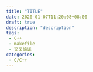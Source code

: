 ```yaml
---
title: "TITLE"
date: 2020-01-07T11:20:08+08:00
draft: true
description: "description"
tags: 
 - C++
 - makefile
 - 交叉编译
categories: 
 - C/C++
---
```












 <!--more-->

